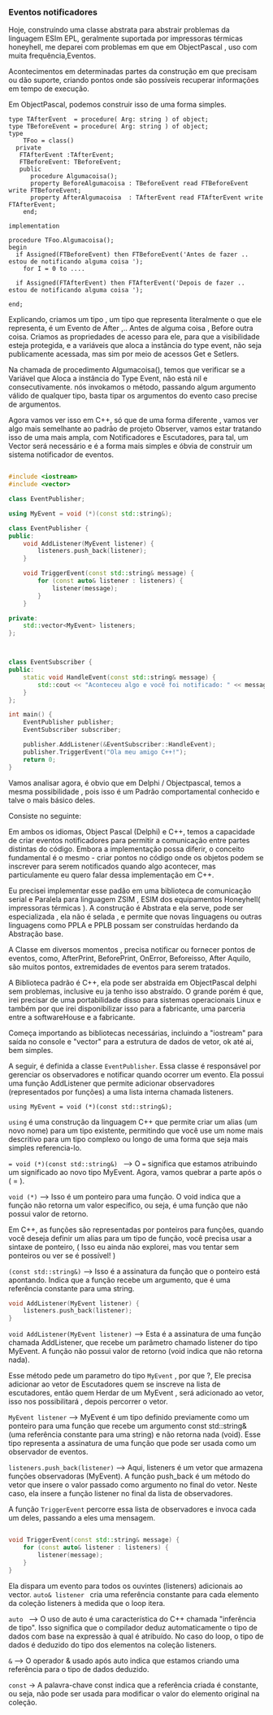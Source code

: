 ### Eventos notificadores

Hoje, construíndo uma classe abstrata para abstrair problemas da linguagem ESIm EPL, geralmente suportada por impressoras térmicas honeyhell, me deparei com
problemas em que em ObjectPascal , uso com muita frequência,Eventos.

Acontecimentos em determinadas partes da construção em que precisam ou dão suporte, criando pontos onde são possíveis recuperar informações em tempo de 
execução.

Em ObjectPascal, podemos construir isso de uma forma simples.

```Delphi
type TAfterEvent  = procedure( Arg: string ) of object;
type TBeforeEvent = procedure( Arg: string ) of object;
type 
    TFoo = class()  
  private
   FTAfterEvent :TAfterEvent;
   FTBeforeEvent: TBeforeEvent;       
   public     
      procedure Algumacoisa();
      property BeforeAlgumacoisa : TBeforeEvent read FTBeforeEvent write FTBeforeEvent;
      property AfterAlgumacoisa  : TAfterEvent read FTAfterEvent write FTAfterEvent;   
    end;

implementation

procedure TFoo.Algumacoisa();
begin
  if Assigned(FTBeforeEvent) then FTBeforeEvent('Antes de fazer .. estou de notificando alguma coisa ');
    for I = 0 to ....

  if Assigned(FTAfterEvent) then FTAfterEvent('Depois de fazer .. estou de notificando alguma coisa ');
  
end;

```

Explicando, criamos um tipo , um tipo que representa literalmente o que ele representa, é um Evento de After ,.. Antes de alguma coisa , Before outra coisa.
Criamos as propriedades de acesso para ele, para que a visibilidade esteja protegida, e a variáveis que aloca a instância do type event, não seja 
publicamente acessada, mas sim por meio de acessos Get e Setlers.

Na chamada de procedimento Algumacoisa(), temos que verificar se a Variável que Aloca a instância do Type Event, não está nil e consecutivamente. 
nós invokamos o método, passando algum argumento válido de qualquer tipo, basta tipar os argumentos  do evento caso precise de argumentos.

Agora vamos ver isso em C++, só que de uma forma diferente , vamos ver algo mais semelhante ao padrão de projeto Observer, vamos estar tratando isso de uma mais ampla, com Notificadores e Escutadores, para tal, um Vector será necessário e é a forma mais simples e óbvia de construir um sistema notificador de eventos.


```c++

#include <iostream>
#include <vector>

class EventPublisher;

using MyEvent = void (*)(const std::string&);

class EventPublisher {
public:
    void AddListener(MyEvent listener) {
        listeners.push_back(listener);
    }

    void TriggerEvent(const std::string& message) {
        for (const auto& listener : listeners) {
            listener(message);
        }
    }

private:
    std::vector<MyEvent> listeners;
};



class EventSubscriber {
public:
    static void HandleEvent(const std::string& message) {
        std::cout << "Aconteceu algo e você foi notificado: " << message << std::endl;
    }
};

int main() {
    EventPublisher publisher;
    EventSubscriber subscriber;

    publisher.AddListener(&EventSubscriber::HandleEvent);
    publisher.TriggerEvent("Ola meu amigo C++!");
    return 0;
}
```
Vamos analisar agora, é obvio que em Delphi / Objectpascal, temos a mesma possibilidade , pois isso é um Padrão comportamental conhecido e talve o mais básico deles.

Consiste no seguinte:

Em ambos os idiomas, Object Pascal (Delphi) e C++, temos a capacidade de criar eventos notificadores para permitir a comunicação entre partes distintas do código. Embora a implementação possa diferir, o conceito fundamental é o mesmo - criar pontos no código onde os objetos podem se inscrever para serem notificados quando algo acontecer, mas particulamente eu quero falar dessa implementação em C++.

Eu precisei implementar esse padão em uma biblioteca de comunicação serial e Paralela para linguagem ZSIM , ESIM dos equipamentos Honeyhell( impressoras térmicas ).
A construção é Abstrata e ela serve, pode ser especializada , ela não é selada , e permite que novas linguagens ou outras linguagens como PPLA e PPLB possam ser construídas herdando da Abstração base.

A Classe em diversos momentos , precisa notificar ou fornecer pontos de eventos, como, AfterPrint, BeforePrint, OnError, Beforeisso, After Aquilo, são muitos pontos, extremidades de eventos para serem tratados.

A Biblioteca padrão é C++, ela pode ser abstraída em ObjectPascal delphi sem problemas, inclusive eu ja tenho isso abstraído. O grande porém é que, irei precisar de uma portabilidade disso para sistemas operacionais Linux e também por que irei disponibilizar isso para a fabricante, uma parceria entre a softwareHouse e a fabricante.

Começa importando as bibliotecas necessárias, incluindo a "iostream" para saída no console e "vector" para a estrutura de dados de vetor, ok até ai, bem simples.

A seguir, é definida a classe ```EventPublisher```. Essa classe é responsável por gerenciar os observadores e notificar quando ocorrer um evento. Ela possui uma função AddListener que permite adicionar observadores (representados por funções) a uma lista interna chamada listeners. 


```using MyEvent = void (*)(const std::string&); ```

```using``` é uma construção da linguagem C++ que permite criar um alias (um novo nome) para um tipo existente, permitindo que você use um nome mais descritivo para um tipo complexo ou longo de uma forma que seja mais simples referencia-lo.

```= void (*)(const std::string&) ``` --> O ```=``` significa que estamos atribuindo um significado ao novo tipo MyEvent. Agora, vamos quebrar a parte após o ( = ).

```void (*)``` --> Isso é um ponteiro para uma função. O void indica que a função não retorna um valor específico, ou seja, é uma função que não possui valor de retorno.

Em C++, as funções são representadas por ponteiros para funções, quando você deseja definir um alias para um tipo de função, você precisa usar a sintaxe de ponteiro, ( Isso eu ainda não explorei, mas vou tentar sem ponteiros ou ver se é possível! )

```(const std::string&)``` --> Isso é a assinatura da função que o ponteiro está apontando. Indica que a função recebe um argumento, que é uma referência constante para uma string.

```c++
void AddListener(MyEvent listener) {
    listeners.push_back(listener);
}
```

```void AddListener(MyEvent listener)``` --> Esta é a assinatura de uma função chamada AddListener, que recebe um parâmetro chamado listener do tipo MyEvent. A função não possui valor de retorno (void indica que não retorna nada).

Esse método pede um parametro do tipo ```MyEvent``` , por que ?, Ele precisa adicionar ao vetor de Escutadores quem se inscreve na lista de escutadores, então quem Herdar de um MyEvent , será adicionado ao vetor, isso nos possibilitará , depois percorrer o vetor.

```MyEvent listener``` --> MyEvent é um tipo definido previamente como um ponteiro para uma função que recebe um argumento const std::string& (uma referência constante para uma string) e não retorna nada (void). Esse tipo representa a assinatura de uma função que pode ser usada como um observador de eventos.

```listeners.push_back(listener)``` --> Aqui, listeners é um vetor que armazena funções observadoras (MyEvent). A função push_back é um método do vetor que insere o valor passado como argumento no final do vetor. Neste caso, ela insere a função listener no final da lista de observadores.

A função ```TriggerEvent``` percorre essa lista de observadores e invoca cada um deles, passando a eles uma mensagem.

```c++

void TriggerEvent(const std::string& message) {
    for (const auto& listener : listeners) {
        listener(message);
    }
}

```
Ela dispara um evento para todos os ouvintes (listeners) adicionais ao vector.
```auto& listener ``` cria uma referência constante para cada elemento da coleção listeners à medida que o loop itera.

```auto ``` --> O uso de auto é uma característica do C++ chamada "inferência de tipo". Isso significa que o compilador deduz automaticamente o tipo de dados com base na expressão à qual é atribuído. No caso do loop, o tipo de dados é deduzido do tipo dos elementos na coleção listeners.

```&``` --> O operador & usado após auto indica que estamos criando uma referência para o tipo de dados deduzido.

```const``` -> A palavra-chave const indica que a referência criada é constante, ou seja, não pode ser usada para modificar o valor do elemento original na coleção.





